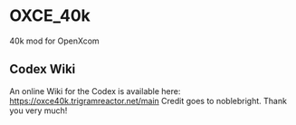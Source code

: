 # OXCE_40k
40k mod for OpenXcom

## Codex Wiki

An online Wiki for the Codex is available here:
https://oxce40k.trigramreactor.net/main
Credit goes to noblebright. Thank you very much!
